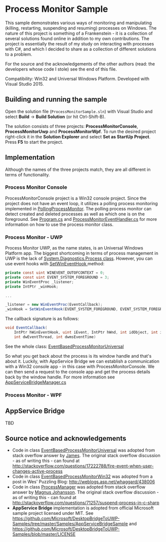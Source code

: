 Process Monitor Sample
======================

This sample demonstrates various ways of monitoring and manipulating (killing,
restarting, suspending and resuming) processes on Windows. The nature of this
project is something of a Frankenstein - it is a collection of several solutions
found online in addition to my own contributions. The project is essentially the
result of my study on interacting with processes with C#, and which I decided to
share as a collection of different solutions to a problem.

For the source and the acknowledgements of the other authors (read: the
developers whose code I stole) see the end of this file.

Compatibility: Win32 and Universal Windows Platform. Developed with Visual
Studio 2015.

## Building and running the sample ##

Open the solution file (`ProcessMonitorSample.sln`) with Visual Studio and
select **Build** -> **Build Solution** (or hit Ctrl-Shift-B).

The solution consists of three projects: **ProcessMonitorConsole**,
**ProcessMonitorUwp** and **ProcessMonitorWpf**. To run the desired
project right-click it in the **Solution Explorer** and select
**Set as StartUp Project**. Press **F5** to start the project.

## Implementation ##

Although the names of the three projects match, they are all different in terms
of functionality.

### Process Monitor Console ###

ProcessMonitorConsole project is a Win32 console project. Since the project
does not have an event loop, it utilizes a polling process monitoring
implemented in [PollingProcessMonitor](https://github.com/tompaana/my-2-bits/blob/master/ProcessMonitorSample/SharedCode/ProcessMonitoring/PollingProcessMonitor.cs).
The polling process monitor can detect created and deleted processes as well as
which one is on the foreground. See [Program.cs](https://github.com/tompaana/my-2-bits/blob/master/ProcessMonitorSample/ProcessMonitorConsole/Program.cs)
and [ProcessMonitorEventHandler.cs](https://github.com/tompaana/my-2-bits/blob/master/ProcessMonitorSample/ProcessMonitorConsole/ProcessMonitorEventHandler.cs)
for more information on how to use the process monitor class.

### Process Monitor - UWP ###

Process Monitor UWP, as the name states, is an Universal Windows Platform app.
The biggest shortcoming in terms of process management in UWP is the lack of
[System.Diagnostics.Process class](https://msdn.microsoft.com/en-us/library/system.diagnostics.process(v=vs.110).aspx).
However, you can use event hooks with [SetWinEventHook ](https://msdn.microsoft.com/en-us/library/windows/desktop/dd373640(v=vs.85).aspx)
method:

```cs
private const uint WINEVENT_OUTOFCONTEXT = 0;
private const uint EVENT_SYSTEM_FOREGROUND = 3;
private WinEventProc _listener;
private IntPtr _winHook;
        
...

_listener = new WinEventProc(EventCallback);
_winHook = SetWinEventHook(EVENT_SYSTEM_FOREGROUND, EVENT_SYSTEM_FOREGROUND, IntPtr.Zero, _listener, 0, 0, WINEVENT_OUTOFCONTEXT);
```

The callback signature is as follows:

```cs
void EventCallback(
    IntPtr hWinEventHook, uint iEvent, IntPtr hWnd, int idObject, int idChild,
    int dwEventThread, int dwmsEventTime)
```

See the whole class: [EventBasedProcessMonitorUniversal](https://github.com/tompaana/my-2-bits/blob/master/ProcessMonitorSample/SharedCode/ProcessMonitoring/EventBasedProcessMonitorUniversal.cs)

So what you get back about the process is its window handle and that's about it.
Luckily, with AppService Bridge we can establish a communication with a Win32
console app - in this case with ProcessMonitorConsole. We can then send a
request to the console app and get the process details back by the window
handle. For more information see [AppServiceBridgeManager.cs](https://github.com/tompaana/my-2-bits/blob/master/ProcessMonitorSample/ProcessMonitorUwp/AppServiceBridgeManager.cs)

### Process Monitor - WPF ###



## AppService Bridge ##

TBD

## Source notice and acknowledgements ##

* Code in class [EventBasedProcessMonitorUniversal](https://github.com/tompaana/my-2-bits/blob/master/ProcessMonitorSample/SharedCode/ProcessMonitoring/EventBasedProcessMonitorUniversal.cs)
  was adopted from stack overflow answer by [James](http://stackoverflow.com/users/82586/james).
  The original stack overflow discussion - as of writing this - can found at
  http://stackoverflow.com/questions/17222788/fire-event-when-user-changes-active-process
* Code in class [EventBasedProcessMonitorWin32](https://github.com/tompaana/my-2-bits/blob/master/ProcessMonitorSample/SharedCode/ProcessMonitoring/EventBasedProcessMonitorWin32.cs)
  was adopted from a post in Wes' Puzzling Blog: http://weblogs.asp.net/whaggard/438006
* Code in class [ProcessManager](https://github.com/tompaana/my-2-bits/blob/master/ProcessMonitorSample/SharedCode/ProcessMonitoring/ProcessManager.cs)
  was adopted from stack overflow answer by [Magnus Johansson](http://stackoverflow.com/users/3584/magnus).
  The original stack overflow discussion - as of writing this - can found at
  http://stackoverflow.com/questions/71257/suspend-process-in-c-sharp
* **AppService Bridge** implementation is adopted from official Microsoft sample
  project licensed under MIT. See https://github.com/Microsoft/DesktopBridgeToUWP-Samples/tree/master/Samples/AppServiceBridgeSample
  and https://github.com/Microsoft/DesktopBridgeToUWP-Samples/blob/master/LICENSE
